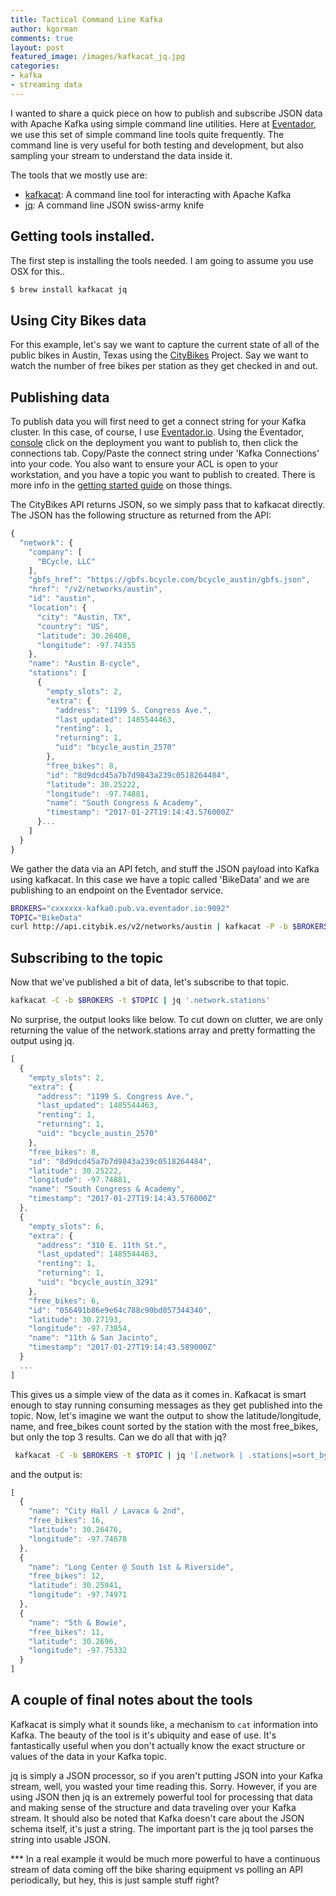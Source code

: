 ```yaml
---
title: Tactical Command Line Kafka
author: kgorman
comments: true
layout: post
featured_image: /images/kafkacat_jq.jpg
categories:
- kafka
- streaming data
---
```


I wanted to share a quick piece on how to publish and subscribe JSON data with Apache Kafka using simple command line utilities. Here at [Eventador](http://www.eventador.io), we use this set of simple command line tools quite frequently. The command line is very useful for both testing and development, but also sampling your stream to understand the data inside it.

<!--more-->

The tools that we mostly use are:

- [kafkacat](https://github.com/edenhill/kafkacat): A command line tool for interacting with Apache Kafka
- [jq](https://stedolan.github.io/jq/): A command line JSON swiss-army knife

## Getting tools installed.

The first step is installing the tools needed. I am going to assume you use OSX for this..

```bash
$ brew install kafkacat jq
```

## Using City Bikes data
For this example, let's say we want to capture the current state of all of the public bikes in Austin, Texas using the [CityBikes](https://api.citybik.es/v2/) Project. Say we want to watch the number of free bikes per station as they get checked in and out.

## Publishing data

To publish data you will first need to get a connect string for your Kafka cluster. In this case, of course, I use [Eventador.io](http://www.eventador.io). Using the Eventador, [console](https://console.eventador.io/deployments) click on the deployment you want to publish to, then click the connections tab. Copy/Paste the connect string under 'Kafka Connections' into your code. You also want to ensure your ACL is open to your workstation, and you have a topic you want to publish to created. There is more info in the [getting started guide](https://eventador.github.io/documentation/getting_started_guide.html) on those things.

The CityBikes API returns JSON, so we simply pass that to kafkacat directly. The JSON has the following structure as returned from the API:

```javascript
{
  "network": {
    "company": [
      "BCycle, LLC"
    ],
    "gbfs_href": "https://gbfs.bcycle.com/bcycle_austin/gbfs.json",
    "href": "/v2/networks/austin",
    "id": "austin",
    "location": {
      "city": "Austin, TX",
      "country": "US",
      "latitude": 30.26408,
      "longitude": -97.74355
    },
    "name": "Austin B-cycle",
    "stations": [
      {
        "empty_slots": 2,
        "extra": {
          "address": "1199 S. Congress Ave.",
          "last_updated": 1485544463,
          "renting": 1,
          "returning": 1,
          "uid": "bcycle_austin_2570"
        },
        "free_bikes": 8,
        "id": "8d9dcd45a7b7d9843a239c0518264484",
        "latitude": 30.25222,
        "longitude": -97.74881,
        "name": "South Congress & Academy",
        "timestamp": "2017-01-27T19:14:43.576000Z"
      }...
    ]
  }
}
```

We gather the data via an API fetch, and stuff the JSON payload into Kafka using kafkacat. In this case we have a topic called 'BikeData' and we are publishing to an endpoint on the Eventador service.

```bash
BROKERS="cxxxxxx-kafka0.pub.va.eventador.io:9092"
TOPIC="BikeData"
curl http://api.citybik.es/v2/networks/austin | kafkacat -P -b $BROKERS -t $TOPIC
```

## Subscribing to the topic

Now that we've published a bit of data, let's subscribe to that topic.

```bash
kafkacat -C -b $BROKERS -t $TOPIC | jq '.network.stations'
```

No surprise, the output looks like below. To cut down on clutter, we are only returning the value of the network.stations array and pretty formatting the output using jq.

```javascript
[
  {
    "empty_slots": 2,
    "extra": {
      "address": "1199 S. Congress Ave.",
      "last_updated": 1485544463,
      "renting": 1,
      "returning": 1,
      "uid": "bcycle_austin_2570"
    },
    "free_bikes": 8,
    "id": "8d9dcd45a7b7d9843a239c0518264484",
    "latitude": 30.25222,
    "longitude": -97.74881,
    "name": "South Congress & Academy",
    "timestamp": "2017-01-27T19:14:43.576000Z"
  },
  {
    "empty_slots": 6,
    "extra": {
      "address": "310 E. 11th St.",
      "last_updated": 1485544463,
      "renting": 1,
      "returning": 1,
      "uid": "bcycle_austin_3291"
    },
    "free_bikes": 6,
    "id": "056491b86e9e64c788c90bd057344340",
    "latitude": 30.27193,
    "longitude": -97.73854,
    "name": "11th & San Jacinto",
    "timestamp": "2017-01-27T19:14:43.589000Z"
  }
  ...
]
```

This gives us a simple view of the data as it comes in. Kafkacat is smart enough to stay running consuming messages as they get published into the topic. Now, let's imagine we want the output to show the latitude/longitude, name, and free_bikes count sorted by the station with the most free_bikes, but only the top 3 results. Can we do all that with jq?

```bash
 kafkacat -C -b $BROKERS -t $TOPIC | jq '[.network | .stations|=sort_by(-.free_bikes) | .stations[] | {name, free_bikes, latitude, longitude}] | .[0:3]'
```

and the output is:

```javascript
[
  {
    "name": "City Hall / Lavaca & 2nd",
    "free_bikes": 16,
    "latitude": 30.26476,
    "longitude": -97.74678
  },
  {
    "name": "Long Center @ South 1st & Riverside",
    "free_bikes": 12,
    "latitude": 30.25941,
    "longitude": -97.74971
  },
  {
    "name": "5th & Bowie",
    "free_bikes": 11,
    "latitude": 30.2696,
    "longitude": -97.75332
  }
]
```

## A couple of final notes about the tools

Kafkacat is simply what it sounds like, a mechanism to `cat` information into Kafka. The beauty of the tool is it's ubiquity and ease of use. It's fantastically useful when you don't actually know the exact structure or values of the data in your Kafka topic.

jq is simply a JSON processor, so if you aren't putting JSON into your Kafka stream, well, you wasted your time reading this. Sorry. However, if you are using JSON then jq is an extremely powerful tool for processing that data and making sense of the structure and data traveling over your Kafka stream. It should also be noted that Kafka doesn't care about the JSON schema itself, it's just a string. The important part is the jq tool parses the string into usable JSON.

*** In a real example it would be much more powerful to have a continuous stream of data coming off the bike sharing equipment vs polling an API periodically, but hey, this is just sample stuff right?
